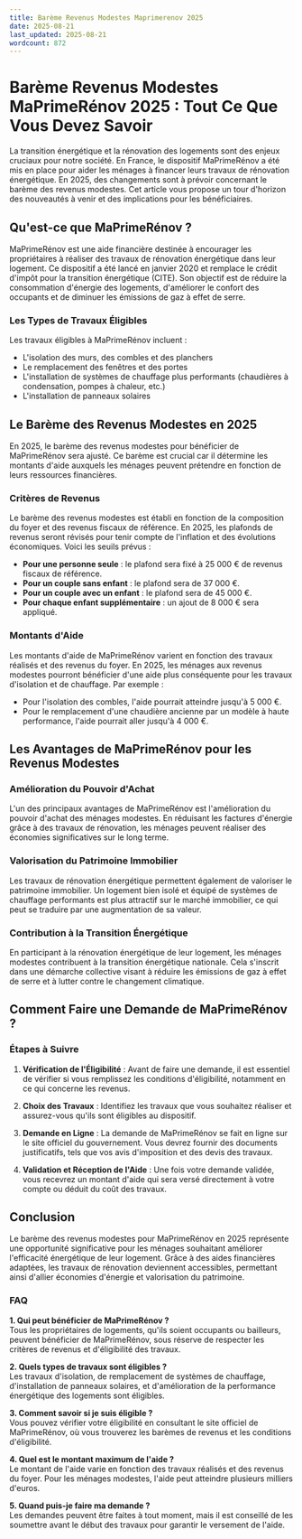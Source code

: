 ```yaml
---
title: Barème Revenus Modestes Maprimerenov 2025
date: 2025-08-21
last_updated: 2025-08-21
wordcount: 872
---
```


# Barème Revenus Modestes MaPrimeRénov 2025 : Tout Ce Que Vous Devez Savoir

La transition énergétique et la rénovation des logements sont des enjeux cruciaux pour notre société. En France, le dispositif MaPrimeRénov a été mis en place pour aider les ménages à financer leurs travaux de rénovation énergétique. En 2025, des changements sont à prévoir concernant le barème des revenus modestes. Cet article vous propose un tour d'horizon des nouveautés à venir et des implications pour les bénéficiaires.

## Qu'est-ce que MaPrimeRénov ?

MaPrimeRénov est une aide financière destinée à encourager les propriétaires à réaliser des travaux de rénovation énergétique dans leur logement. Ce dispositif a été lancé en janvier 2020 et remplace le crédit d'impôt pour la transition énergétique (CITE). Son objectif est de réduire la consommation d'énergie des logements, d'améliorer le confort des occupants et de diminuer les émissions de gaz à effet de serre.

### Les Types de Travaux Éligibles

Les travaux éligibles à MaPrimeRénov incluent :

- L'isolation des murs, des combles et des planchers
- Le remplacement des fenêtres et des portes
- L'installation de systèmes de chauffage plus performants (chaudières à condensation, pompes à chaleur, etc.)
- L'installation de panneaux solaires

## Le Barème des Revenus Modestes en 2025

En 2025, le barème des revenus modestes pour bénéficier de MaPrimeRénov sera ajusté. Ce barème est crucial car il détermine les montants d'aide auxquels les ménages peuvent prétendre en fonction de leurs ressources financières. 

### Critères de Revenus

Le barème des revenus modestes est établi en fonction de la composition du foyer et des revenus fiscaux de référence. En 2025, les plafonds de revenus seront révisés pour tenir compte de l'inflation et des évolutions économiques. Voici les seuils prévus :

- **Pour une personne seule** : le plafond sera fixé à 25 000 € de revenus fiscaux de référence.
- **Pour un couple sans enfant** : le plafond sera de 37 000 €.
- **Pour un couple avec un enfant** : le plafond sera de 45 000 €.
- **Pour chaque enfant supplémentaire** : un ajout de 8 000 € sera appliqué.

### Montants d'Aide

Les montants d'aide de MaPrimeRénov varient en fonction des travaux réalisés et des revenus du foyer. En 2025, les ménages aux revenus modestes pourront bénéficier d'une aide plus conséquente pour les travaux d'isolation et de chauffage. Par exemple :

- Pour l'isolation des combles, l'aide pourrait atteindre jusqu'à 5 000 €.
- Pour le remplacement d'une chaudière ancienne par un modèle à haute performance, l'aide pourrait aller jusqu'à 4 000 €.

## Les Avantages de MaPrimeRénov pour les Revenus Modestes

### Amélioration du Pouvoir d'Achat

L'un des principaux avantages de MaPrimeRénov est l'amélioration du pouvoir d'achat des ménages modestes. En réduisant les factures d'énergie grâce à des travaux de rénovation, les ménages peuvent réaliser des économies significatives sur le long terme.

### Valorisation du Patrimoine Immobilier

Les travaux de rénovation énergétique permettent également de valoriser le patrimoine immobilier. Un logement bien isolé et équipé de systèmes de chauffage performants est plus attractif sur le marché immobilier, ce qui peut se traduire par une augmentation de sa valeur.

### Contribution à la Transition Énergétique

En participant à la rénovation énergétique de leur logement, les ménages modestes contribuent à la transition énergétique nationale. Cela s'inscrit dans une démarche collective visant à réduire les émissions de gaz à effet de serre et à lutter contre le changement climatique.

## Comment Faire une Demande de MaPrimeRénov ?

### Étapes à Suivre

1. **Vérification de l'Éligibilité** : Avant de faire une demande, il est essentiel de vérifier si vous remplissez les conditions d'éligibilité, notamment en ce qui concerne les revenus.
   
2. **Choix des Travaux** : Identifiez les travaux que vous souhaitez réaliser et assurez-vous qu'ils sont éligibles au dispositif.

3. **Demande en Ligne** : La demande de MaPrimeRénov se fait en ligne sur le site officiel du gouvernement. Vous devrez fournir des documents justificatifs, tels que vos avis d'imposition et des devis des travaux.

4. **Validation et Réception de l'Aide** : Une fois votre demande validée, vous recevrez un montant d'aide qui sera versé directement à votre compte ou déduit du coût des travaux.

## Conclusion

Le barème des revenus modestes pour MaPrimeRénov en 2025 représente une opportunité significative pour les ménages souhaitant améliorer l'efficacité énergétique de leur logement. Grâce à des aides financières adaptées, les travaux de rénovation deviennent accessibles, permettant ainsi d'allier économies d'énergie et valorisation du patrimoine. 

### FAQ

**1. Qui peut bénéficier de MaPrimeRénov ?**  
Tous les propriétaires de logements, qu'ils soient occupants ou bailleurs, peuvent bénéficier de MaPrimeRénov, sous réserve de respecter les critères de revenus et d'éligibilité des travaux.

**2. Quels types de travaux sont éligibles ?**  
Les travaux d'isolation, de remplacement de systèmes de chauffage, d'installation de panneaux solaires, et d'amélioration de la performance énergétique des logements sont éligibles.

**3. Comment savoir si je suis éligible ?**  
Vous pouvez vérifier votre éligibilité en consultant le site officiel de MaPrimeRénov, où vous trouverez les barèmes de revenus et les conditions d'éligibilité.

**4. Quel est le montant maximum de l'aide ?**  
Le montant de l'aide varie en fonction des travaux réalisés et des revenus du foyer. Pour les ménages modestes, l'aide peut atteindre plusieurs milliers d'euros.

**5. Quand puis-je faire ma demande ?**  
Les demandes peuvent être faites à tout moment, mais il est conseillé de les soumettre avant le début des travaux pour garantir le versement de l'aide.